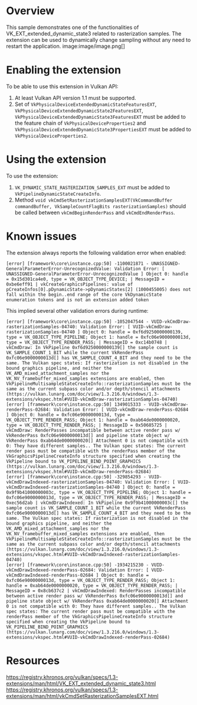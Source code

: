<!--
- Copyright (c) 2023, Mobica Limited
-
- SPDX-License-Identifier: Apache-2.0
-
- Licensed under the Apache License, Version 2.0 the "License";
- you may not use this file except in compliance with the License.
- You may obtain a copy of the License at
-
-     http://www.apache.org/licenses/LICENSE-2.0
-
- Unless required by applicable law or agreed to in writing, software
- distributed under the License is distributed on an "AS IS" BASIS,
- WITHOUT WARRANTIES OR CONDITIONS OF ANY KIND, either express or implied.
- See the License for the specific language governing permissions and
- limitations under the License.
-
-->

# Overview

This sample demonstrates one of the functionalities of VK_EXT_extended_dynamic_state3 related to rasterization samples.
The extension can be used to dynamically change sampling without any need to restart the application.
image:image/image.png[]

# Enabling the extension

To be able to use this extension in Vulkan API:
1) At least Vulkan API version 1.1 must be supported.
2) Set of `VkPhysicalDeviceExtendedDynamicStateFeaturesEXT`, `VkPhysicalDeviceExtendedDynamicState2FeaturesEXT`, `VkPhysicalDeviceExtendedDynamicState3FeaturesEXT`
must be added to the feature chain of `VkPhysicalDeviceProperties2` and `VkPhysicalDeviceExtendedDynamicState3PropertiesEXT` must be added to `VkPhysicalDeviceProperties2`.

# Using the extension

To use the extension:
1) `VK_DYNAMIC_STATE_RASTERIZATION_SAMPLES_EXT` must be added to `VkPipelineDynamicStateCreateInfo`.
2) Method `void vkCmdSetRasterizationSamplesEXT(VkCommandBuffer commandBuffer, VkSampleCountFlagBits rasterizationSamples)` should be called between
`vkCmdBeginRenderPass` and `vkCmdEndRenderPass`.

# Known issues

The extension always reports the following validation error when enabled:
```
[error] [framework\core\instance.cpp:50] -1100021871 - UNASSIGNED-GeneralParameterError-UnrecognizedValue: Validation Error: [ UNASSIGNED-GeneralParameterError-UnrecognizedValue ] Object 0: handle = 0x15d301ca4e0, type = VK_OBJECT_TYPE_DEVICE; | MessageID = 0xbe6eff91 | vkCreateGraphicsPipelines: value of pCreateInfos[0].pDynamicState->pDynamicStates[2] (1000455005) does not fall within the begin..end range of the core VkDynamicState enumeration tokens and is not an extension added token
```

This implied several other validation errors during runtime:
```
[error] [framework\core\instance.cpp:50] -1052047544 - VUID-vkCmdDraw-rasterizationSamples-04740: Validation Error: [ VUID-vkCmdDraw-rasterizationSamples-04740 ] Object 0: handle = 0xf6d9250000000139, type = VK_OBJECT_TYPE_PIPELINE; Object 1: handle = 0xfc06e9000000013d, type = VK_OBJECT_TYPE_RENDER_PASS; | MessageID = 0xc14b0748 | vkCmdDraw: In VkPipeline 0xf6d9250000000139[] the sample count is VK_SAMPLE_COUNT_1_BIT while the current VkRenderPass 0xfc06e9000000013d[] has VK_SAMPLE_COUNT_4_BIT and they need to be the same. The Vulkan spec states: If rasterization is not disabled in the bound graphics pipeline, and neither the VK_AMD_mixed_attachment_samples nor the VK_NV_framebuffer_mixed_samples extensions are enabled, then VkPipelineMultisampleStateCreateInfo::rasterizationSamples must be the same as the current subpass color and/or depth/stencil attachments (https://vulkan.lunarg.com/doc/view/1.3.216.0/windows/1.3-extensions/vkspec.html#VUID-vkCmdDraw-rasterizationSamples-04740)
[error] [framework\core\instance.cpp:50] 1349015333 - VUID-vkCmdDraw-renderPass-02684: Validation Error: [ VUID-vkCmdDraw-renderPass-02684 ] Object 0: handle = 0xfc06e9000000013d, type = VK_OBJECT_TYPE_RENDER_PASS; Object 1: handle = 0xab64de0000000020, type = VK_OBJECT_TYPE_RENDER_PASS; | MessageID = 0x50685725 | vkCmdDraw: RenderPasses incompatible between active render pass w/ VkRenderPass 0xfc06e9000000013d[] and pipeline state object w/ VkRenderPass 0xab64de0000000020[] Attachment 0 is not compatible with 0: They have different samples.. The Vulkan spec states: The current render pass must be compatible with the renderPass member of the VkGraphicsPipelineCreateInfo structure specified when creating the VkPipeline bound to VK_PIPELINE_BIND_POINT_GRAPHICS (https://vulkan.lunarg.com/doc/view/1.3.216.0/windows/1.3-extensions/vkspec.html#VUID-vkCmdDraw-renderPass-02684)
[error] [framework\core\instance.cpp:50] -329854293 - VUID-vkCmdDrawIndexed-rasterizationSamples-04740: Validation Error: [ VUID-vkCmdDrawIndexed-rasterizationSamples-04740 ] Object 0: handle = 0x9f9b41000000003c, type = VK_OBJECT_TYPE_PIPELINE; Object 1: handle = 0xfc06e9000000013d, type = VK_OBJECT_TYPE_RENDER_PASS; | MessageID = 0xec56d2ab | vkCmdDrawIndexed: In VkPipeline 0x9f9b41000000003c[] the sample count is VK_SAMPLE_COUNT_1_BIT while the current VkRenderPass 0xfc06e9000000013d[] has VK_SAMPLE_COUNT_4_BIT and they need to be the same. The Vulkan spec states: If rasterization is not disabled in the bound graphics pipeline, and neither the VK_AMD_mixed_attachment_samples nor the VK_NV_framebuffer_mixed_samples extensions are enabled, then VkPipelineMultisampleStateCreateInfo::rasterizationSamples must be the same as the current subpass color and/or depth/stencil attachments (https://vulkan.lunarg.com/doc/view/1.3.216.0/windows/1.3-extensions/vkspec.html#VUID-vkCmdDrawIndexed-rasterizationSamples-04740)
[error] [framework\core\instance.cpp:50] -1934215230 - VUID-vkCmdDrawIndexed-renderPass-02684: Validation Error: [ VUID-vkCmdDrawIndexed-renderPass-02684 ] Object 0: handle = 0xfc06e9000000013d, type = VK_OBJECT_TYPE_RENDER_PASS; Object 1: handle = 0xab64de0000000020, type = VK_OBJECT_TYPE_RENDER_PASS; | MessageID = 0x8cb637c2 | vkCmdDrawIndexed: RenderPasses incompatible between active render pass w/ VkRenderPass 0xfc06e9000000013d[] and pipeline state object w/ VkRenderPass 0xab64de0000000020[] Attachment 0 is not compatible with 0: They have different samples.. The Vulkan spec states: The current render pass must be compatible with the renderPass member of the VkGraphicsPipelineCreateInfo structure specified when creating the VkPipeline bound to VK_PIPELINE_BIND_POINT_GRAPHICS (https://vulkan.lunarg.com/doc/view/1.3.216.0/windows/1.3-extensions/vkspec.html#VUID-vkCmdDrawIndexed-renderPass-02684)
```


# Resources

https://registry.khronos.org/vulkan/specs/1.3-extensions/man/html/VK_EXT_extended_dynamic_state3.html
https://registry.khronos.org/vulkan/specs/1.3-extensions/man/html/vkCmdSetRasterizationSamplesEXT.html
